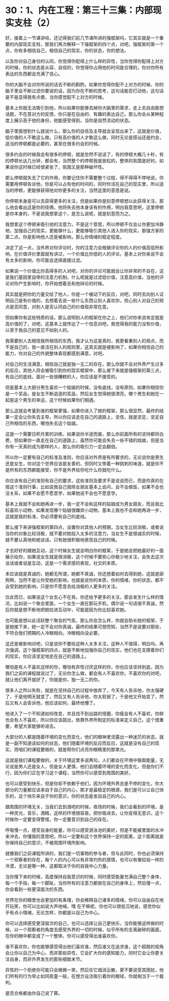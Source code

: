 # 30：1、内在工程：第三十三集：内部现实支柱（2）

好，接着上一节课讲哈，还记得我们前几节课所讲的强框架吗，它其实就是一个重要的内部现实支柱，那我们再次解释一下强框架的四个点，对吧，强框架的第一个点，你有多相信自己，相信自己的现实，你的状态，你的想法。

以及你对自己身份的认同，你觉得你配得上什么样的异性，当你觉得你配得上对方的时候，你的状态是从容、自信的，你觉得你占用他的时间是合理的，你对你所有表达的东西都会充满了信心。

你的大脑不会对你所说的话去不断的斟酌，如果你觉得你配不上对方的时候，你的脑子里会不断过滤你要说的话，因为你在不断的思考，这句话能否打动他，这句话是不是显得我有点傻，当你感觉配不上对方的时候。

基本上你就无法吸引到他，所以如果你能够去掉你大脑里的需求，走上去自由联想话题，不在意对方的反馈，你只是在自由的、有趣的表达自己，那么你会从某种程度上展示高于他的身份，他能感受得到，当你是自然流动的状态。

脑子里面想到什么就说什么，那么你的自信及主导就会呈现出来了，这就是价值，低价值的人不敢这么做，只有高价值的人才敢这么做，同时无论是搭讪还是约会，适当的停顿都是必要的，甚至在很多约会的时候。

很多约会的时候我会有很多的停顿，就是忽然不说话了，有的停顿大概几十秒，有的停顿长达几分钟，都会有，当然整个的停顿我是放松的，整体的氛围是好的，如果说你这时候已经很紧张了，氛围又是那种破坏性。

那么停顿就失去了它的作用，你要记住你不需要整个过程，得不得得不停地说，你需要用停顿告诉他，你是可以占有他的时间的，同时你活在自己的现实里，所以适当的停顿，更能够获得他对你更多的关注，当然这里的意思是说。

你停顿本身是可以去获得更多的关注，但是如果你是刻意停顿想以此获得关注，那么他会看出这是你的伎俩，他将失去他本身该有的作用，明白我意思吧，这里停顿是你本身的，不是说我想拿这个，是怎么说呢，就是刻意而为之。

我想拿这个停顿来吸引他的注意力，不是这个意思，所以停顿不仅会让你更加冷静地，加强自己的现实，更能够什么，更能够吸引其他人进入你的现实，那强方家的第二点，你是影响他人还是被影响，那么你情绪的稳定程度。

决定了这一点，当外界对你评论时，你的注意力会根据评论你的人的价值高低所影响，在价值评价里面就有讲过，一个价值比你低的人的评论，基本上对你来说不会有太多的影响，你可能会选择直接过滤。

如果说一个价值比你高得多的人对吧，对你的评论可能就会让你非常的不自在，这是我们基因里自带的注意力机制，什么呢就是过滤低价值，注意高价值，当他的评论对你产生影响时，你开始想着去和他辩论的时候。

其实就是把你的力量交给了他人，你是一个被动下的反应，对吧，同时去向别人证明自己是有价值的，去想着去说一些什么东西让别人喜欢你，担心别人对自己的观点是否同意，对别人是否认同自己的价值观非常在意。

但如果你有这些特质的话，那么说明别人的框架在你之上，他们对你来说肯定就是高价值的了，对吧，这基本上就传达了一个信息对吧，我觉得我的能力没有价值，以至于我自己的意见不如别人的。

我需要别人去相信我所相信的东西，我才认为这是真的，我更看重别人的观点，而不是自己的，我一直活在别人的规则里，这其实就是被影响了，如果你相信自己的能力，你对自己的外貌整体表现都感到满意，对吧。

对自己的生活满意，相信自己就是独一无二的存在，那么你就不会对外界产生过多的反应，其他人将会被吸引到你的现实框架中，那么接下来就是强框架的第三点，有自己的底线，面对一些很糟糕的人，你应该是不接受的。

但是基本上大部分男生喜欢一个姑娘的时候，没有底线，没有原则，如果你相信你是一个奖品，是女生不断追逐的奖品，然后女生觉得她很漂亮，哪个男生和她在一起是这个男生的幸运，这个时候如果你们相遇。

那么这就会考量到谁的框架更强，如果你进入了她的框架，那么很显然，最终的结果一定会让你失去主导，所以你应该走在自己的道路上，坚信，就是坚定，坚定自己所相信的东西，哪怕失去这个姑娘。

这是一个需要日积月累的训练，如果说你半途而废，那么你前面所有的坚持都将白费，但如果你一直走在自己的道路上，虽然你可能会失去一些不错的姑娘，但是当你有一天真的成为那样的人，那么你的吸引力一定会翻倍。

所以你一定要有自己的标准及准则，你应该对外界是有所要求的，无论说你是男生还是女生，你对这个世界应该是友善的，但同时又带着一种挑刺的味道，就是你不是所有的东西都能接受，你不是外界给你吃什么你就吃什么。

你应该有自己的准则有自己的要求，这些准则及要求不是说说而已，而是你真的在按这个准则行事，比如说我自己我除女朋友基本上会问，会不会做饭，如果不会也没关系，如果不会愿不愿意学，如果她说不会也不愿意学。

基本上我就不会和她再进一步，我一定不会和这样的姑娘成为男女朋友，而且我比较喜欢小动物，如果发现哪个姑娘很嫌弃小动物，基本上我也不会和她再进一步，这就是我的标准，你必须要有自己的底线。

那么接下来讲强框架的第四点，设置你对其他人的预期，当女生比较消极，或者说当你的对象比较消极，就不要对她投入太多的注意力，当女生不是很诚实的时候，就不要认真地和她谈话，只有她很积极地表现自己的时候。

才去好好的跟她互动，这个时候女生就会明白你的框架，于是她会把她最好的一面展示给你，如果说女生就是很消极，这个时候不要担心你极少地关注，会失去这次谈话或者说是互动，这是一个需求感的表现，社交的本质。

本应该就是真诚的，她都无所谓，她都不真诚，你还想着如何去得到她，这就是舔狗啊，当然不是让你受她的影响，也就是说你的本质，你的情绪，你的状态，都不会受到她的影响，只是你不愿意去给消极的人更多的关注。

仅此而已，如果说这个女生心不在焉，你还给予更多的关注，那会发生什么样的情况，比如说一个聚会里面，一个女生一直在那玩手机，偶尔说一句话很不真诚，然后你就是想不断地把她拉进互动中，可能是因为你比较喜欢她。

也可能是想以此活跃整个聚会的气氛，那么你会怎么样，你就会助长她的框架，于是她接下来，她一定不会对你真诚，最终的结果可想而知，当然不是说要对那些，不符合我们预期的人冷眼相向，冷眼相向没必要。

这还是被影响对吧，只是说你不要给这种人太多关注，这种人不值得，明白吗，再次强调，这个强框架的四点，就是不断地加强你自己的现实，他们也在支撑着你们的现实，你应该坚定地走在自己的道路上。

哪怕是有人不喜欢这样的你，哪怕有异性讨厌这样的你，你也应该坚持到底，因为我们之前的课程就说过了，无论你怎么做，都会有人不喜欢你，不喜欢你的对吧，就让他们离开就好了，你就是你，独一无二的你。

很多人之所以失败，就是在坚持自己的过程中放弃了，今天有人告诉他，你太强硬了，于是他明天就变了，然后又有人告诉他，你太软弱了，于是他又开始变了，然后又有人会告诉他，他应该如何，最终他懵了。

他进入了一个不知道如何改变，并且找不到出路的怪圈，你瘦会有人不喜欢，你胖也会有人不喜欢，所以你应该跳出，依靠外界所制定的标准来定义自己，这个很重要，希望大家能够听进去。

大部分的人都是随着环境的变化而变化，他们的眼神里流露出一种迷茫的状态，就是一副不知道该如何的状态，他们随着环境的反应而反应，这就是没有自己的现实，而咱们的课程要做的，就是帮你们点亮你眼睛里的那束光。

这就是我们课程要做的，关于环境这里多说两句，人们都会在环境中吸取能量，无论说是男人还是女人，但是女人更慎，他们会随着环境的变化而变化，但是你们不行，因为你们正在学习这个课程，当然你可以感受到周围的美好。

也可以感受到快乐，但是你却不依赖于他们，因为环境外界总是不停的变化，你大部分的力量都应该来自于自己的内心，那才是最稳定的根源，我们是可以让自己快乐的，这个快乐来自于你的意识，你的状态是发自自己的内心。

跟周围的环境无关，当我们去到酒吧的时候，夜场的时候，我们会看到的环境，是一种灵光，音乐，酒精，这样的环境很容易，把你吸进去，让你变得无意识，这个时候你一定要变得警惕，你一定要意识到自己的存在。

呼吸慢一点，感受自身的能量，你可以感受游泳池的美好，但是不能被里面的水冲来冲去，你懂我的意思吧，所以一定要和这个世界保持一定的距离，这个距离就是你保持自己的意识，不被周围环境所影响。

就像我们之前课程所讲的，我们是一切事物的参与者，但与此同时，你也必须保持一个观察者的存在，每个人的内心可以有非常灼热的感情，也可以有像铅铭一样的冷漠，无论是哪一种，这都取决于你的自我中心力量。

当你慢下来的时候，高度保持自我意识的时候，同时感受能量充满自己整个身体，每一个手指，每一个脚趾，当你所有的注意力都放在自己的身体上，然后慢一点，你会看到一些更深层次的东西。

世界在你的眼里也会更加的有条理，你会稀释自己诸多的情绪，你可以自由自在地开玩笑，你可以比如说大声地喊，嘿 在干嘛呢，你也可以很低沉地说，感觉你似乎有点小情绪，无论怎样，你都是以自己为中心。

你可以选择感受更深层次的自己，也可以选择让自己更快乐，当你能够这样做的时候，以一个观察者的角度去感受外界的一切的时候，似乎所有的支离破碎的画面，在你的眼中都变成了一个整体，你可以感受得出谁喜欢你。

谁不喜欢你，你也能够感受得出他们喜欢谁，然后谁又在追求谁，这个超脱的视角会让你以自己为中心，而非那些异性，它会扩大你的感知能力，同时它会让你更关注自身，而非外界发生的那些细致末节。

异性的一个拒绝你可能只会微微一笑，然后任它烟消云散，更不要说受其困扰，他们所有的行为举止如同孩童一般，在想方设法吸引着你的眼球，你就相当于一个裁判。

是否合格都由你自己说了算。